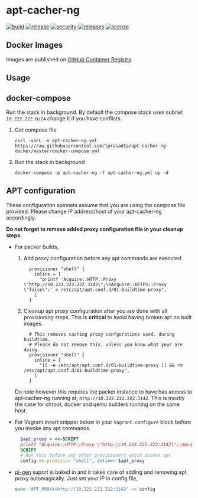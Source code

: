<!-- markdownlint-disable MD033 -->

# apt-cacher-ng

<!-- CI Badges -->

[![build](https://github.com/tprasadtp/apt-cacher-ng-docker/actions/workflows/build.yml/badge.svg)](https://github.com/tprasadtp/apt-cacher-ng-docker/actions/workflows/build.yml)
[![release](https://github.com/tprasadtp/apt-cacher-ng-docker/actions/workflows/release.yml/badge.svg)](https://github.com/tprasadtp/apt-cacher-ng-docker/actions/workflows/release.yml)
[![security](https://github.com/tprasadtp/apt-cacher-ng-docker/actions/workflows/security.yml/badge.svg)](https://github.com/tprasadtp/apt-cacher-ng-docker/actions/workflows/security.yml)
[![releases](https://img.shields.io/github/v/tag/tprasadtp/apt-cacher-ng-docker?label=version&sort=semver&logo=semver&color=7f50a6&labelColor=3a3a3a)](https://github.com/tprasadtp/apt-cacher-ng-docker/releases/latest)
[![license](https://img.shields.io/github/license/tprasadtp/apt-cacher-ng-docker?logo=github&labelColor=3A3A3A)](https://github.com/tprasadtp/apt-cacher-ng-docker/blob/master/LICENSE)

## Docker Images

Images are published on [GitHub Container Registry][ghcr].

[ghcr]: https://ghcr.io/tprasadtp/apt-cacher-ng
[releases]: https://github.com/tprasadtp/apt-cacher-ng-docker/releases/latest

## Usage

## docker-compose

Run the stack in background. By default the compose stack uses subnet `10.222.222.0/24`
change it if you have conflicts.

1. Get compose file
    ```console
    curl -sSFL -o apt-cacher-ng.yml https://raw.githubusercontent.com/tprasadtp/apt-cacher-ng-docker/master/docker-compose.yml
    ```
1. Run the stack in background
    ```console
    docker-compose -p apt-cacher-ng -f apt-cacher-ng.yml up -d
    ```

## APT configuration

These configuration spinnets assume that you are using the compose file provided.
Please change IP address/host of your apt-cacher-ng accordingly.

**Do not forget to remove added proxy configuration file in your cleanup steps.**

- For packer builds,

  1. Add proxy configuration before any apt commands are executed

      ```hcl
        provisioner "shell" {
          inline = [
            "printf 'Acquire::HTTP::Proxy \"http://10.222.222.222:3142\";\nAcquire::HTTPS::Proxy \"false\";' > /etc/apt/apt.conf.d/01-buildtime-proxy",
          ]
        }
      ```

  1. Cleanup apt proxy configuration after you are done with all provisioning steps. This is **critical** to avoid having broken apt on built images.

      ```hcl
        # This removes caching proxy confgurations used. during buildtime.
        # Please do not remove this, unless you know what your are doing.
        provisioner "shell" {
          inline = [
            "[[ -e /etc/apt/apt.conf.d/01-buildtime-proxy ]] && rm /etc/apt/apt.conf.d/01-buildtime-proxy",
          ]
        }
      ```
  Do note however this requires the packer instance to have has access to apt-cacher-ng running at, `http://10.222.222.222:3142`. This is mostly the case for chroot, docker and qemu builders running on the same host.

- For Vagrant insert snippet below in your ```Vagrant.configure``` block before you invoke any apt commands.

  ```ruby
    $apt_proxy = <<-SCRIPT
    printf "Acquire::HTTP::Proxy \"http://10.222.222.222:3142\";\nAcquire::HTTPS::Proxy \"false\";" > /etc/apt/apt.conf.d/01-buildtime-proxy"
    SCRIPT
    # Run this before any other provisioners which access apt
    config.vm.provision "shell", inline: $apt_proxy
  ```

- [pi-gen](https://github.com/RPi-Distro/pi-gen) suport is baked in and it takes care of adding and removing apt proxy automagically. Just set your IP in config file,
  ```sh
  echo 'APT_PROXY=http://10.222.222.222:3142' >> config
  ```
